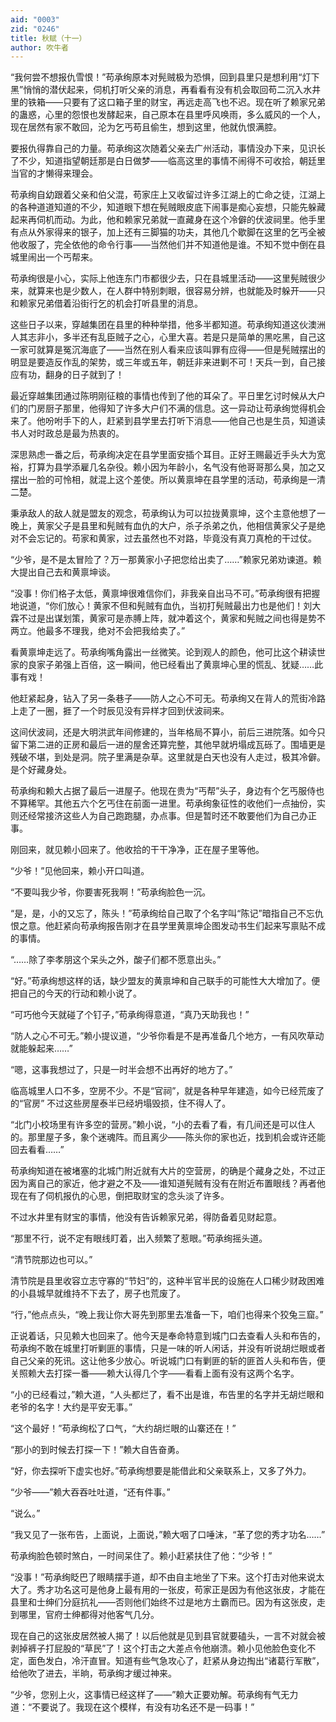 ```yaml
---
aid: "0003"
zid: "0246"
title: 秋赋（十一）
author: 吹牛者
---
```


“我何尝不想报仇雪恨！”苟承绚原本对髡贼极为恐惧，回到县里只是想利用“灯下黑”悄悄的潜伏起来，伺机打听父亲的消息，再看看有没有机会取回苟二沉入水井里的铁箱——只要有了这口箱子里的财宝，再远走高飞也不迟。现在听了赖家兄弟的蛊惑，心里的怨恨也发酵起来，自己原本在县里呼风唤雨，多么威风的一个人，现在居然有家不敢回，沦为乞丐苟且偷生，想到这里，他就仇恨满腔。

要报仇得靠自己的力量。苟承绚这次随着父亲去广州活动，事情没办下来，见识长了不少，知道指望朝廷那是白日做梦——临高这里的事情不闹得不可收拾，朝廷里当官的才懒得来理会。

苟承绚自幼跟着父亲和伯父混，苟家庄上又收留过许多江湖上的亡命之徒，江湖上的各种道道知道的不少，知道眼下想在髡贼眼皮底下闹事是痴心妄想，只能先躲藏起来再伺机而动。为此，他和赖家兄弟就一直藏身在这个冷僻的伏波祠里。他手里有点从外家得来的银子，加上还有三脚猫的功夫，其他几个歇脚在这里的乞丐全被他收服了，完全依他的命令行事——当然他们并不知道他是谁。不知不觉中倒在县城里闹出一个丐帮来。

苟承绚很是小心，实际上他连东门市都很少去，只在县城里活动——这里髡贼很少来，就算来也是少数人，在人群中特别刺眼，很容易分辨，也就能及时躲开——只和赖家兄弟借着沿街行乞的机会打听县里的消息。

这些日子以来，穿越集团在县里的种种举措，他多半都知道。苟承绚知道这伙澳洲人其志非小，多半还有乱臣贼子之心，心里大喜。若是只是简单的黑吃黑，自己这一家可就算是冤沉海底了——当然在别人看来应该叫罪有应得——但是髡贼摆出的明显是要造反作乱的架势，或三年或五年，朝廷非来进剿不可！天兵一到，自己接应有功，翻身的日子就到了！

最近穿越集团通过陈明刚征粮的事情也传到了他的耳朵了。平日里乞讨时候从大户们的门房厨子那里，他得知了许多大户们不满的信息。这一异动让苟承绚觉得机会来了。他吩咐手下的人，赶紧到县学里去打听下消息——他自己也是生员，知道读书人对时政总是最为热衷的。

深思熟虑一番之后，苟承绚决定在县学里面安插个耳目。正好王赐最近手头大为宽裕，打算为县学添雇几名杂役。赖小因为年龄小，名气没有他哥哥那么臭，加之又摆出一脸的可怜相，就混上这个差使。所以黄禀坤在县学里的活动，苟承绚是一清二楚。

秉承敌人的敌人就是盟友的观念，苟承绚认为可以拉拢黄禀坤，这个主意他想了一晚上，黄家父子是县里和髡贼有血仇的大户，杀子杀弟之仇，他相信黄家父子是绝对不会忘记的。苟家和黄家，过去虽然也不对路，毕竟没有真刀真枪的干过仗。

“少爷，是不是太冒险了？万一那黄家小子把您给出卖了……”赖家兄弟劝谏道。赖大提出自己去和黄禀坤谈。

“没事！你们格子太低，黄禀坤很难信你们，非我亲自出马不可。”苟承绚很有把握地说道，“你们放心！黄家不但和髡贼有血仇，当初打髡贼最出力也是他们！刘大霖不过是出谋划策，黄家可是赤膊上阵，就冲着这个，黄家和髡贼之间也得是势不两立。他最多不理我，绝对不会把我给卖了。”

看黄禀坤走远了。苟承绚嘴角露出一丝微笑。论到观人的颜色，他可比这个耕读世家的良家子弟强上百倍，这一瞬间，他已经看出了黄禀坤心里的慌乱、犹疑……此事有戏！

他赶紧起身，钻入了另一条巷子——防人之心不可无。苟承绚又在背人的荒街冷路上走了一圈，捱了一个时辰见没有异样才回到伏波祠来。

这间伏波祠，还是大明洪武年间修建的，当年格局不算小，前后三进院落。如今只留下第二进的正房和最后一进的屋舍还算完整，其他早就坍塌成瓦砾了。围墙更是残破不堪，到处是洞。院子里满是杂草。这里就是白天也没有人走过，极其冷僻。是个好藏身处。

苟承绚和赖大占据了最后一进屋子。他现在贵为“丐帮”头子，身边有个乞丐服侍也不算稀罕。其他五六个乞丐住在前面一进里。苟承绚象征性的收他们一点抽份，实则还经常接济这些人为自己跑跑腿，办点事。但是暂时还不敢要他们为自己办正事。

刚回来，就见赖小回来了。他收拾的干干净净，正在屋子里等他。

“少爷！”见他回来，赖小开口叫道。

“不要叫我少爷，你要害死我啊！”苟承绚脸色一沉。

“是，是，小的又忘了，陈头！”苟承绚给自己取了个名字叫“陈记”暗指自己不忘仇恨之意。他赶紧向苟承绚报告刚才在县学里黄禀坤企图发动书生们起来写禀贴不成的事情。

“……除了李孝朋这个呆头之外，酸子们都不愿意出头。”

“好。”苟承绚想这样的话，缺少盟友的黄禀坤和自己联手的可能性大大增加了。便把自己的今天的行动和赖小说了。

“可巧他今天就碰了个钉子，”苟承绚得意道，“真乃天助我也！”

“防人之心不可无。”赖小提议道，“少爷你看是不是再准备几个地方，一有风吹草动就能躲起来……”

“嗯，这事我想过了，只是一时半会想不出再好的地方了。”

临高城里人口不多，空房不少。不是“官祠”，就是各种早年建造，如今已经荒废了的“官房” 不过这些房屋泰半已经坍塌毁损，住不得人了。

“北门小校场里有许多空的营房。”赖小说，“小的去看了看，有几间还是可以住人的。那里屋子多，象个迷魂阵。而且离少——陈头你的家也近，找到机会或许还能回去看看……”

苟承绚知道在被堵塞的北城门附近就有大片的空营房，的确是个藏身之处，不过正因为离自己的家近，他才避之不及——谁知道髡贼有没有在附近布置眼线？再者他现在有了伺机报仇的心思，倒把取财宝的念头淡了许多。

不过水井里有财宝的事情，他没有告诉赖家兄弟，得防备着见财起意。

“那里不行，说不定有眼线盯着，出入频繁了惹眼。”苟承绚摇头道。

“清节院那边也可以。”

清节院是县里收容立志守寡的“节妇”的，这种半官半民的设施在人口稀少财政困难的小县城早就维持不下去了，房子也荒废了。

“行，”他点点头，“晚上我让你大哥先到那里去准备一下，咱们也得来个狡兔三窟。”

正说着话，只见赖大也回来了。他今天是奉命特意到城门口去查看人头和布告的，苟承绚不敢在城里打听剿匪的事情，只是一味的听人闲话，并没有听说胡烂眼或者自己父亲的死讯。这让他多少放心。听说城门口有剿匪的斩的匪首人头和布告，便关照赖大去打探一番——赖大认得几个字——看看上面有没有这两个名字。

“小的已经看过，”赖大道，“人头都烂了，看不出是谁，布告里的名字并无胡烂眼和老爷的名字！大约是平安无事。”

“这个最好！”苟承绚松了口气，“大约胡烂眼的山寨还在！”

“那小的到时候去打探一下！”赖大自告奋勇。

“好，你去探听下虚实也好。”苟承绚想要是能借此和父亲联系上，又多了外力。

“少爷——”赖大吞吞吐吐道，“还有件事。”

“说么。”

“我又见了一张布告，上面说，上面说，”赖大咽了口唾沫，“革了您的秀才功名……”

苟承绚脸色顿时煞白，一时间呆住了。赖小赶紧扶住了他：“少爷！”

“没事！”苟承绚眨巴了眼睛摆手道，却不由自主地坐了下来。这个打击对他来说太大了。秀才功名这可是他身上最有用的一张皮，苟家正是因为有他这张皮，才能在县里和士绅们分庭抗礼——否则他们始终不过是地方土霸而已。因为有这张皮，走到哪里，官府士绅都得对他客气几分。

现在自己的这张皮居然被人揭了！以后他就是见到县官就要磕头，一言不对就会被剥掉裤子打屁股的“草民”了！这个打击之大差点令他崩溃。赖小见他脸色变化不定，面色发白，冷汗直冒。知道有些气急攻心了，赶紧从身边掏出“诸葛行军散”，给他吹了进去，半晌，苟承绚才缓过神来。

“少爷，您别上火，这事情已经这样了——”赖大正要劝解。苟承绚有气无力道：“不要说了。我现在这个模样，有没有功名还不是一码事！”

